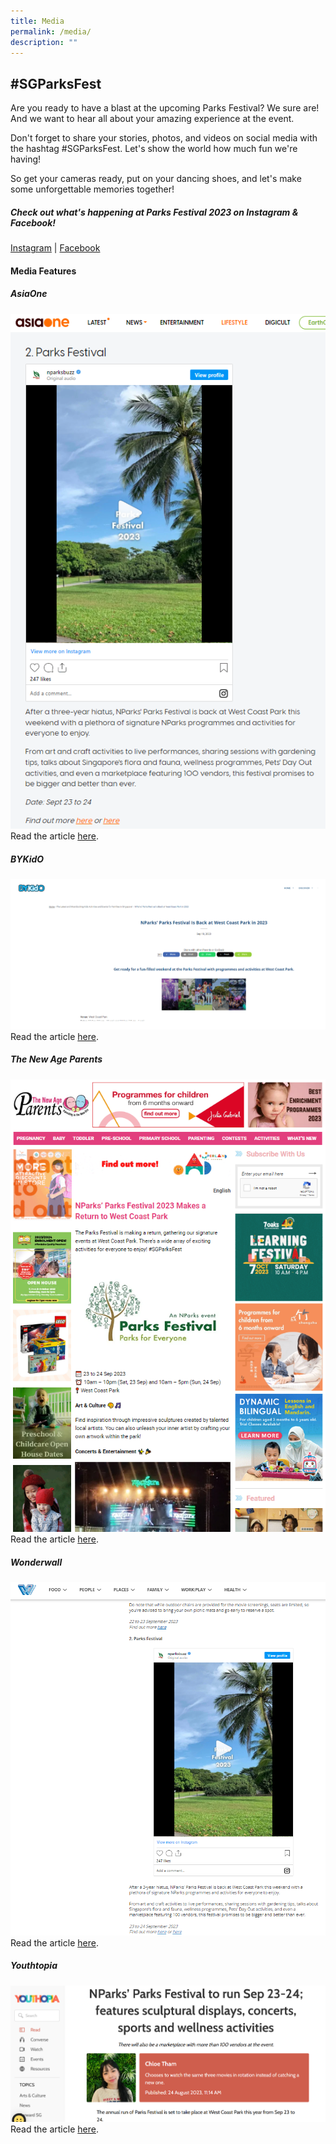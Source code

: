 ```yaml
---
title: Media
permalink: /media/
description: ""
---
```

## #SGParksFest

Are you ready to have a blast at the upcoming Parks Festival? We sure are! And we want to hear all about your amazing experience at the event. <br>

Don't forget to share your stories, photos, and videos on social media with the hashtag #SGParksFest. Let's show the world how much fun we're having! <br>

So get your cameras ready, put on your dancing shoes, and let's make some unforgettable memories together!


##### Check out what's happening at Parks Festival 2023 on Instagram &amp; Facebook!

[Instagram](https://www.instagram.com/explore/tags/sgparksfest/) | [Facebook](https://www.facebook.com/hashtag/sgparksfest)

#### Media Features

##### AsiaOne 
![](/images/asiaone.png)
Read the article [here](https://www.asiaone.com/lifestyle/what-do-weekend-sept-22-24).

##### BYKidO 
![](/images/bykido%20(1).png)
Read the article [here](https://www.bykido.com/blogs/events-and-activities/nparks-parks-festival-at-west-coast-park-2023).


##### The New Age Parents 
![](/images/the%20new%20age%20parents.png)
Read the article [here](https://www.thenewageparents.com/nparks-parks-festival).

##### Wonderwall
![](/images/wonderwall.png)
Read the article [here](https://www.wonderwall.sg/workplay/what-to-do-this-weekend-22-to-24-sep-2023).

##### Youthtopia
![](/images/youthtopia.png)
Read the article [here](https://www.youthtopia.sg/read/nparks-parks-festival-to-run-sep-23-24-features-sculptural-displays-concerts-sports-and-wellness-activities).
